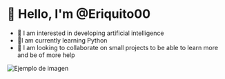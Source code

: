 # 👋 Hello, I'm @Eriquito00

- 👀 I am interested in developing artificial intelligence
- 🌱I am currently learning Python
- 💞️ I am looking to collaborate on small projects to be able to learn more and be of more help

![Ejemplo de imagen](https://github.com/Eriquito00/Eriquito00.git/img/pez.png)
